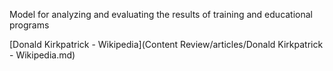 Model for analyzing and evaluating the results of training and educational programs

[Donald Kirkpatrick - Wikipedia](Content Review/articles/Donald Kirkpatrick - Wikipedia.md)